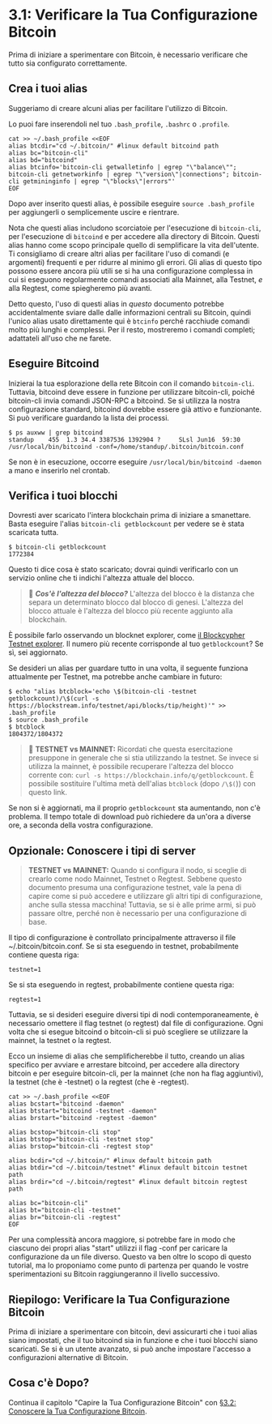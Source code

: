 # 3.1: Verificare la Tua Configurazione Bitcoin

Prima di iniziare a sperimentare con Bitcoin, è necessario verificare che tutto sia configurato correttamente.

## Crea i tuoi alias

Suggeriamo di creare alcuni alias per facilitare l'utilizzo di Bitcoin.

Lo puoi fare inserendoli nel tuo `.bash_profile`, `.bashrc` o `.profile`.
```
cat >> ~/.bash_profile <<EOF
alias btcdir="cd ~/.bitcoin/" #linux default bitcoind path
alias bc="bitcoin-cli"
alias bd="bitcoind"
alias btcinfo='bitcoin-cli getwalletinfo | egrep "\"balance\""; bitcoin-cli getnetworkinfo | egrep "\"version\"|connections"; bitcoin-cli getmininginfo | egrep "\"blocks\"|errors"'
EOF
```
Dopo aver inserito questi alias, è possibile eseguire `source .bash_profile` per aggiungerli o semplicemente uscire e rientrare.

Nota che questi alias includono scorciatoie per l'esecuzione di `bitcoin-cli`, per l'esecuzione di `bitcoind` e per accedere alla directory di Bitcoin. Questi alias hanno come scopo principale quello di semplificare la vita dell'utente. Ti consigliamo di creare altri alias per facilitare l'uso di comandi (e argomenti) frequenti e per ridurre al minimo gli errori. Gli alias di questo tipo possono essere ancora più utili se si ha una configurazione complessa in cui si eseguono regolarmente comandi associati alla Mainnet, alla Testnet, _e_ alla Regtest, come spiegheremo più avanti.

Detto questo, l'uso di questi alias in _questo_ documento potrebbe accidentalmente sviare dalle dalle informazioni centrali su Bitcoin, quindi l'unico alias usato direttamente qui è `btcinfo` perché racchiude comandi molto più lunghi e complessi. Per il resto, mostreremo i comandi completi; adattateli all'uso che ne farete.

## Eseguire Bitcoind

Inizierai la tua esplorazione della rete Bitcoin con il comando `bitcoin-cli`. Tuttavia, bitcoind deve essere in funzione per utilizzare bitcoin-cli, poiché bitcoin-cli invia comandi JSON-RPC a bitcoind. Se si utilizza la nostra configurazione standard, bitcoind dovrebbe essere già attivo e funzionante. Si può verificare guardando la lista dei processi.
```
$ ps auxww | grep bitcoind
standup    455  1.3 34.4 3387536 1392904 ?     SLsl Jun16  59:30 /usr/local/bin/bitcoind -conf=/home/standup/.bitcoin/bitcoin.conf
```
Se non è in esecuzione, occorre eseguire `/usr/local/bin/bitcoind -daemon` a mano e inserirlo nel crontab.

## Verifica i tuoi blocchi

Dovresti aver scaricato l'intera blockchain prima di iniziare a smanettare. Basta eseguire l'alias `bitcoin-cli getblockcount` per vedere se è stata scaricata tutta. 
```
$ bitcoin-cli getblockcount
1772384
```
Questo ti dice cosa è stato scaricato; dovrai quindi verificarlo con un servizio online che ti indichi l'altezza attuale del blocco.

> :book: ***Cos'è l'altezza del blocco?*** L'altezza del blocco è la distanza che separa un determinato blocco dal blocco di genesi. L'altezza del blocco attuale è l'altezza del blocco più recente aggiunto alla blockchain.

È possibile farlo osservando un blocknet explorer, come [il Blockcypher Testnet explorer](https://live.blockcypher.com/btc-testnet/). Il numero più recente corrisponde al tuo `getblockcount`? Se sì, sei aggiornato.

Se desideri un alias per guardare tutto in una volta, il seguente funziona attualmente per Testnet, ma potrebbe anche cambiare in futuro:
```
$ echo "alias btcblock='echo \$(bitcoin-cli -testnet getblockcount)/\$(curl -s https://blockstream.info/testnet/api/blocks/tip/height)'" >> .bash_profile
$ source .bash_profile 
$ btcblock
1804372/1804372
```

> :link: **TESTNET vs MAINNET:** Ricordati che questa esercitazione presuppone in generale che si stia utilizzando la testnet. Se invece si utilizza la mainnet, è possibile recuperare l'altezza del blocco corrente con: `curl -s https://blockchain.info/q/getblockcount`. È possibile sostituire l'ultima metà dell'alias `btcblock` (dopo `/\$(`)) con questo link.

Se non si è aggiornati, ma il proprio `getblockcount` sta aumentando, non c'è problema. Il tempo totale di download può richiedere da un'ora a diverse ore, a seconda della vostra configurazione.

## Opzionale: Conoscere i tipi di server

> **TESTNET vs MAINNET:** Quando si configura il nodo, si sceglie di crearlo come nodo Mainnet, Testnet o Regtest. Sebbene questo documento presuma una configurazione testnet, vale la pena di capire come si può accedere e utilizzare gli altri tipi di configurazione, anche sulla stessa macchina! Tuttavia, se si è alle prime armi, si può passare oltre, perché non è necessario per una configurazione di base.

Il tipo di configurazione è controllato principalmente attraverso il file ~/.bitcoin/bitcoin.conf. Se si sta eseguendo in testnet, probabilmente contiene questa riga:
```
testnet=1
```
Se si sta eseguendo in regtest, probabilmente contiene questa riga:
```
regtest=1
```
Tuttavia, se si desideri eseguire diversi tipi di nodi contemporaneamente, è necessario omettere il flag testnet (o regtest) dal file di configurazione. Ogni volta che si esegue bitcoind o bitcoin-cli si può scegliere se utilizzare la mainnet, la testnet o la regtest.

Ecco un insieme di alias che semplificherebbe il tutto, creando un alias specifico per avviare e arrestare bitcoind, per accedere alla directory bitcoin e per eseguire bitcoin-cli, per la mainnet (che non ha flag aggiuntivi), la testnet (che è -testnet) o la regtest (che è -regtest).
```
cat >> ~/.bash_profile <<EOF
alias bcstart="bitcoind -daemon"
alias btstart="bitcoind -testnet -daemon"
alias brstart="bitcoind -regtest -daemon"

alias bcstop="bitcoin-cli stop"
alias btstop="bitcoin-cli -testnet stop"
alias brstop="bitcoin-cli -regtest stop"

alias bcdir="cd ~/.bitcoin/" #linux default bitcoin path
alias btdir="cd ~/.bitcoin/testnet" #linux default bitcoin testnet path
alias brdir="cd ~/.bitcoin/regtest" #linux default bitcoin regtest path

alias bc="bitcoin-cli"
alias bt="bitcoin-cli -testnet"
alias br="bitcoin-cli -regtest"
EOF
```
Per una complessità ancora maggiore, si potrebbe fare in modo che ciascuno dei propri alias "start" utilizzi il flag -conf per caricare la configurazione da un file diverso. Questo va ben oltre lo scopo di questo tutorial, ma lo proponiamo come punto di partenza per quando le vostre sperimentazioni su Bitcoin raggiungeranno il livello successivo.

## Riepilogo: Verificare la Tua Configurazione Bitcoin

Prima di iniziare a sperimentare con bitcoin, devi assicurarti che i tuoi alias siano impostati, che il tuo bitcoind sia in funzione e che i tuoi blocchi siano scaricati. Se si è un utente avanzato, si può anche impostare l'accesso a configurazioni alternative di Bitcoin.

## Cosa c'è Dopo?

Continua il capitolo "Capire la Tua Configurazione Bitcoin" con [§3.2: Conoscere la Tua Configurazione Bitcoin](03_2_Conoscere_la_Tua_Configurazione_Bitcoin.md).
